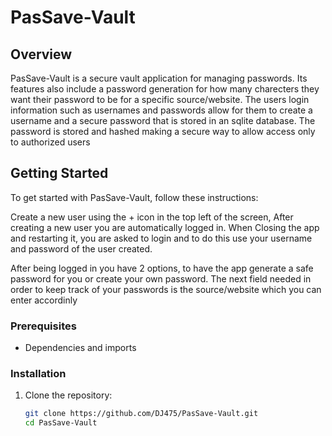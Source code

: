 # PasSave-Vault
## Overview
PasSave-Vault is a secure vault application for managing passwords. Its features also include a password generation for how many charecters they want their password to be for a specific source/website. 
The users login information such as usernames and passwords allow for them to create a username and a secure password that is stored in an sqlite database. 
The password is stored and hashed making a secure way to allow access only to authorized users


## Getting Started
To get started with PasSave-Vault, follow these instructions:

Create a new user using the + icon in the top left of the screen, After creating a new user you are automatically logged in.
When Closing the app and restarting it, you are asked to login and to do this use your username and password of the user created.

After being logged in you have 2 options, to have the app generate a safe password for you or create your own password. The next field needed in order to keep track of your passwords
is the source/website which you can enter accordinly


### Prerequisites
- Dependencies and imports

### Installation
1. Clone the repository:
   ```sh
   git clone https://github.com/DJ475/PasSave-Vault.git
   cd PasSave-Vault
